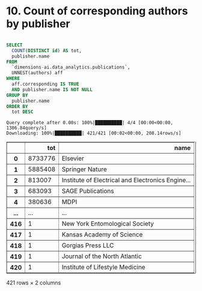 # 10. Count of corresponding authors by publisher 


```sql

SELECT
  COUNT(DISTINCT id) AS tot,
  publisher.name
FROM
  `dimensions-ai.data_analytics.publications`,
  UNNEST(authors) aff
WHERE
  aff.corresponding IS TRUE
  AND publisher.name IS NOT NULL
GROUP BY
  publisher.name
ORDER BY
  tot DESC
```

    Query complete after 0.00s: 100%|██████████| 4/4 [00:00<00:00, 1306.84query/s]                        
    Downloading: 100%|██████████| 421/421 [00:02<00:00, 208.14rows/s]





<div>
<style scoped>
    .dataframe tbody tr th:only-of-type {
        vertical-align: middle;
    }

    .dataframe tbody tr th {
        vertical-align: top;
    }

    .dataframe thead th {
        text-align: right;
    }
</style>
<table border="1" class="dataframe">
  <thead>
    <tr style="text-align: right;">
      <th></th>
      <th>tot</th>
      <th>name</th>
    </tr>
  </thead>
  <tbody>
    <tr>
      <th>0</th>
      <td>8733776</td>
      <td>Elsevier</td>
    </tr>
    <tr>
      <th>1</th>
      <td>5885408</td>
      <td>Springer Nature</td>
    </tr>
    <tr>
      <th>2</th>
      <td>813007</td>
      <td>Institute of Electrical and Electronics Engine...</td>
    </tr>
    <tr>
      <th>3</th>
      <td>683093</td>
      <td>SAGE Publications</td>
    </tr>
    <tr>
      <th>4</th>
      <td>380636</td>
      <td>MDPI</td>
    </tr>
    <tr>
      <th>...</th>
      <td>...</td>
      <td>...</td>
    </tr>
    <tr>
      <th>416</th>
      <td>1</td>
      <td>New York Entomological Society</td>
    </tr>
    <tr>
      <th>417</th>
      <td>1</td>
      <td>Kansas Academy of Science</td>
    </tr>
    <tr>
      <th>418</th>
      <td>1</td>
      <td>Gorgias Press LLC</td>
    </tr>
    <tr>
      <th>419</th>
      <td>1</td>
      <td>Journal of the North Atlantic</td>
    </tr>
    <tr>
      <th>420</th>
      <td>1</td>
      <td>Institute of Lifestyle Medicine</td>
    </tr>
  </tbody>
</table>
<p>421 rows × 2 columns</p>
</div>



